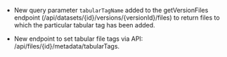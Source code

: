 - New query parameter `tabularTagName` added to the getVersionFiles endpoint (/api/datasets/{id}/versions/{versionId}/files) to return files to which the particular tabular tag has been added.

- New endpoint to set tabular file tags via API: /api/files/{id}/metadata/tabularTags.
